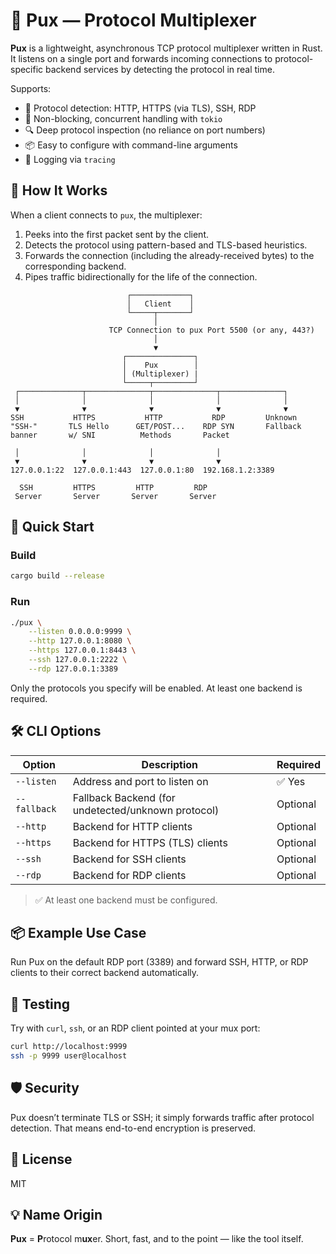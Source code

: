 # 🧵 Pux — Protocol Multiplexer

**Pux** is a lightweight, asynchronous TCP protocol multiplexer written in Rust. It listens on a single port and forwards incoming connections to protocol-specific backend services by detecting the protocol in real time.

Supports:
- 🧠 Protocol detection: HTTP, HTTPS (via TLS), SSH, RDP
- 🚀 Non-blocking, concurrent handling with `tokio`
- 🔍 Deep protocol inspection (no reliance on port numbers)
- 📦 Easy to configure with command-line arguments
- 🧾 Logging via `tracing`

## 🔧 How It Works

When a client connects to `pux`, the multiplexer:
1. Peeks into the first packet sent by the client.
2. Detects the protocol using pattern-based and TLS-based heuristics.
3. Forwards the connection (including the already-received bytes) to the corresponding backend.
4. Pipes traffic bidirectionally for the life of the connection.

```
                          ┌─────────────┐
                          │   Client    │
                          └─────┬───────┘
                                │
                      TCP Connection to pux Port 5500 (or any, 443?)
                                │
                                ▼
                         ┌───────────────┐
                         │    Pux        │
                         │ (Multiplexer) |
                         └─────┬─────────┘
 ┌──────────────┬──────────────┬──────────────┬──────────────┐
 │              │              │              │              │
 ▼              ▼              ▼              ▼              ▼
SSH           HTTPS           HTTP           RDP         Unknown
"SSH-"       TLS Hello      GET/POST...    RDP SYN       Fallback
banner       w/ SNI          Methods       Packet

 │              │              │              │
 ▼              ▼              ▼              ▼
127.0.0.1:22  127.0.0.1:443  127.0.0.1:80  192.168.1.2:3389

  SSH         HTTPS         HTTP         RDP
 Server       Server       Server       Server

```

## 🏁 Quick Start

### Build

```bash
cargo build --release
```

### Run

```bash
./pux \
    --listen 0.0.0.0:9999 \
    --http 127.0.0.1:8080 \
    --https 127.0.0.1:8443 \
    --ssh 127.0.0.1:2222 \
    --rdp 127.0.0.1:3389
```

Only the protocols you specify will be enabled. At least one backend is required.

## 🛠 CLI Options

| Option      | Description                                             | Required |
|-------------|---------------------------------------------------------|----------|
| `--listen`  | Address and port to listen on                           | ✅ Yes   |
| `--fallback`| Fallback Backend (for undetected/unknown protocol)      | Optional |
| `--http`    | Backend for HTTP clients                                | Optional |
| `--https`   | Backend for HTTPS (TLS) clients                         | Optional |
| `--ssh`     | Backend for SSH clients                                 | Optional |
| `--rdp`     | Backend for RDP clients                                 | Optional |

> ✅ At least one backend must be configured.

## 📦 Example Use Case

Run Pux on the default RDP port (3389) and forward SSH, HTTP, or RDP clients to their correct backend automatically.

## 🧪 Testing

Try with `curl`, `ssh`, or an RDP client pointed at your mux port:

```bash
curl http://localhost:9999
ssh -p 9999 user@localhost
```

## 🛡️ Security

Pux doesn’t terminate TLS or SSH; it simply forwards traffic after protocol detection. That means end-to-end encryption is preserved.

## 📄 License

MIT

## 💡 Name Origin

**Pux** = **P**rotocol m**ux**er. Short, fast, and to the point — like the tool itself.
